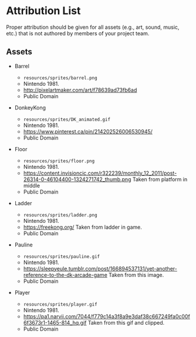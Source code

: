 # Attribution List

Proper attribution should be given for all assets (e.g., art, sound, music, etc.) that is not
authored by members of your project team.

## Assets

* Barrel
  - `resources/sprites/barrel.png`
  - Nintendo 1981.
  - http://pixelartmaker.com/art/f78639ad73fb6ad
  - Public Domain

* DonkeyKong
  - `resources/sprites/DK_animated.gif`
  - Nintendo 1981.
  - https://www.pinterest.ca/pin/214202526006530945/
  - Public Domain

* Floor
  - `resources/sprites/floor.png`
  - Nintendo 1981. 
  - https://content.invisioncic.com/r322239/monthly_12_2011/post-26314-0-46104400-1324271742_thumb.png  Taken from platform in middle 
  - Public Domain

* Ladder
  - `resources/sprites/ladder.png`
  - Nintendo 1981.
  - https://freekong.org/  Taken from ladder in game.
  - Public Domain

* Pauline
  - `resources/sprites/pauline.gif`
  - Nintendo 1981.
  - https://sleepyeule.tumblr.com/post/166894537131/yet-another-reference-to-the-dk-arcade-game Taken from this image.
  - Public Domain


* Player
  - `resources/sprites/player.gif`
  - Nintendo 1981.
  - https://pa1.narvii.com/7044/f779c14a3f8a9e3daf38c667249fa0c00f6f3673r1-1465-814_hq.gif Taken from this gif and clipped.
  - Public Domain

